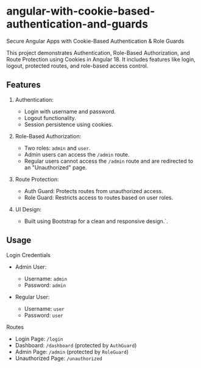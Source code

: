 # angular-with-cookie-based-authentication-and-guards
Secure Angular Apps with Cookie-Based Authentication &amp; Role Guards

This project demonstrates Authentication, Role-Based Authorization, and Route Protection using Cookies in Angular 18. It includes features like login, logout, protected routes, and role-based access control.



## Features

1. Authentication:
   - Login with username and password.
   - Logout functionality.
   - Session persistence using cookies.

2. Role-Based Authorization:
   - Two roles: `admin` and `user`.
   - Admin users can access the `/admin` route.
   - Regular users cannot access the `/admin` route and are redirected to an "Unauthorized" page.

3. Route Protection:
   - Auth Guard: Protects routes from unauthorized access.
   - Role Guard: Restricts access to routes based on user roles.

4. UI Design:
   - Built using Bootstrap for a clean and responsive design.`.


## Usage

 Login Credentials

- Admin User:
  - Username: `admin`
  - Password: `admin`

- Regular User:
  - Username: `user`
  - Password: `user`

 Routes

- Login Page: `/login`
- Dashboard: `/dashboard` (protected by `AuthGuard`)
- Admin Page: `/admin` (protected by `RoleGuard`)
- Unauthorized Page: `/unauthorized`



